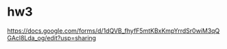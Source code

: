 # hw3

https://docs.google.com/forms/d/1dQVB_fhyfF5mtKBxKmpYrrdSr0wiM3qQGAcl8Lda_og/edit?usp=sharing
